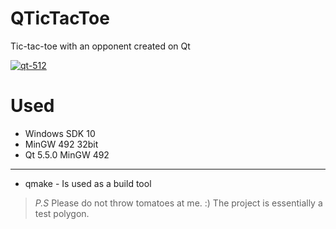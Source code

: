 
# QTicTacToe
Tic-tac-toe with an opponent created on Qt

<a href="https://ibb.co/T4j3Nkp"><img src="https://i.ibb.co/qNqQ2dX/qt-512.png" alt="qt-512" border="0"></a>

# Used
 - Windows SDK 10 
 - MinGW 492 32bit 
 - Qt 5.5.0 MinGW 492

---
- qmake - Is used as a build tool


> *P.S* Please do not throw tomatoes at me. :) The project is essentially a test polygon.

